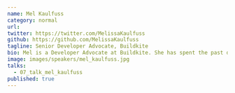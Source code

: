 ```yaml
---
name: Mel Kaulfuss
category: normal
url:
twitter: https://twitter.com/MelissaKaulfuss
github: https://github.com/MelissaKaulfuss
tagline: Senior Developer Advocate, Buildkite
bio: Mel is a Developer Advocate at Buildkite. She has spent the past decade delivering software, either as Software Engineer, Production Coordinator or Project Manager. She loves fostering inclusive developer communities; has organised and emceed numerous RubyConfs in Australia, and most recently launched Buildkite's own developer conference; UnblockConf. When she's not clickity clacking, she's patting dogs, eating strawberries, learning German and watching Nordic Noir.
image: images/speakers/mel_kaulfuss.jpg
talks:
  - 07_talk_mel_kaulfuss
published: true
---
```

